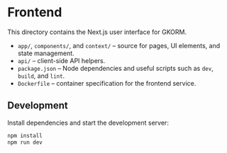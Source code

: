 # Frontend

This directory contains the Next.js user interface for GKORM.

- `app/`, `components/`, and `context/` – source for pages, UI elements, and state management.
- `api/` – client-side API helpers.
- `package.json` – Node dependencies and useful scripts such as `dev`, `build`, and `lint`.
- `Dockerfile` – container specification for the frontend service.

## Development

Install dependencies and start the development server:

```bash
npm install
npm run dev
```
